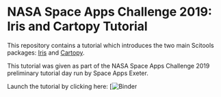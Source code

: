 # NASA Space Apps Challenge 2019: Iris and Cartopy Tutorial

This repository contains a tutorial which introduces the two main Scitools packages: [Iris](https://scitools.org.uk/iris/docs/latest/) and [Cartopy](https://scitools.org.uk/cartopy/docs/latest/). 

This tutorial was given as part of the NASA Space Apps Challenge 2019 preliminary tutorial day run by Space Apps Exeter.

Launch the tutorial by clicking here: [![Binder](https://mybinder.org/v2/gh/lbdreyer/space_apps_2019_scitools_tutorial/master)
